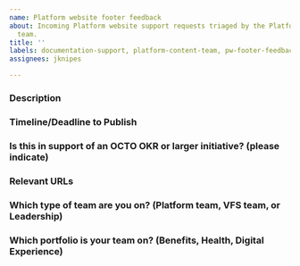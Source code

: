 ```yaml
---
name: Platform website footer feedback
about: Incoming Platform website support requests triaged by the Platform Content
  team.
title: ''
labels: documentation-support, platform-content-team, pw-footer-feedback
assignees: jknipes

---
```


### Description




### Timeline/Deadline to Publish




### Is this in support of an OCTO OKR or larger initiative? (please indicate)




### Relevant URLs




### Which type of team are you on? (Platform team, VFS team, or Leadership)




### Which portfolio is your team on? (Benefits, Health, Digital Experience)
